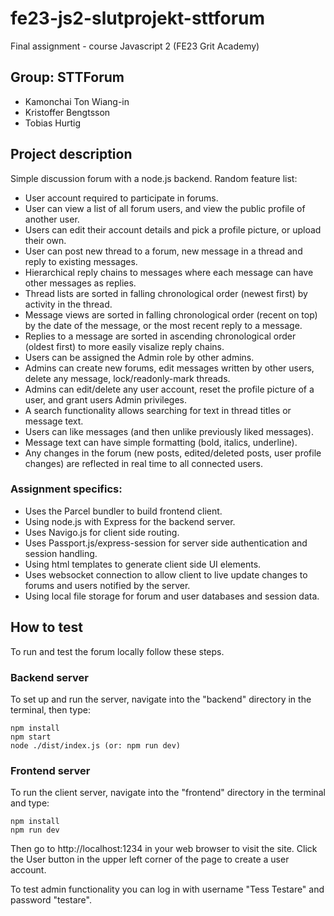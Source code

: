 # fe23-js2-slutprojekt-sttforum
Final assignment - course Javascript 2 (FE23 Grit Academy)

## Group: STTForum
* Kamonchai Ton Wiang-in
* Kristoffer Bengtsson
* Tobias Hurtig

## Project description
Simple discussion forum with a node.js backend. Random feature list:
* User account required to participate in forums.
* User can view a list of all forum users, and view the public profile of another user. 
* Users can edit their account details and pick a profile picture, or upload their own. 
* User can post new thread to a forum, new message in a thread and reply to existing messages.
* Hierarchical reply chains to messages where each message can have other messages as replies.
* Thread lists are sorted in falling chronological order (newest first) by activity in the thread.
* Message views are sorted in falling chronological order (recent on top) by the date of the message, or the most recent reply to a message.
* Replies to a message are sorted in ascending chronological order (oldest first) to more easily visalize reply chains.
* Users can be assigned the Admin role by other admins. 
* Admins can create new forums, edit messages written by other users, delete any message, lock/readonly-mark threads.
* Admins can edit/delete any user account, reset the profile picture of a user, and grant users Admin privileges. 
* A search functionality allows searching for text in thread titles or message text.
* Users can like messages (and then unlike previously liked messages).
* Message text can have simple formatting (bold, italics, underline).
* Any changes in the forum (new posts, edited/deleted posts, user profile changes) are reflected in real time to all connected users.

### Assignment specifics:
* Uses the Parcel bundler to build frontend client. 
* Using node.js with Express for the backend server.
* Uses Navigo.js for client side routing.
* Uses Passport.js/express-session for server side authentication and session handling. 
* Using html templates to generate client side UI elements.
* Uses websocket connection to allow client to live update changes to forums and users notified by the server. 
* Using local file storage for forum and user databases and session data. 


## How to test
To run and test the forum locally follow these steps.
### Backend server
To set up and run the server, navigate into the "backend" directory in the terminal, then type:
```
npm install
npm start
node ./dist/index.js (or: npm run dev)
```
### Frontend server
To run the client server, navigate into the "frontend" directory in the terminal and type:
```
npm install
npm run dev
```
Then go to http://localhost:1234 in your web browser to visit the site. Click the User button in the upper left corner of the page to create a user account. 

To test admin functionality you can log in with username "Tess Testare" and password "testare".

